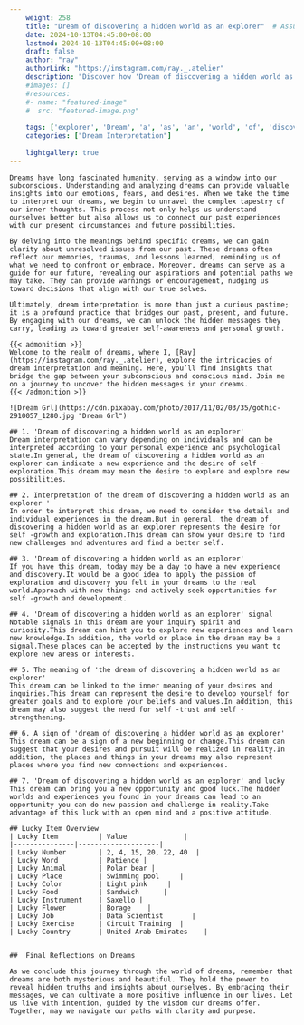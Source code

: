 ```yaml
---
    weight: 258
    title: "Dream of discovering a hidden world as an explorer"  # Assuming 'title' column exists
    date: 2024-10-13T04:45:00+08:00
    lastmod: 2024-10-13T04:45:00+08:00
    draft: false
    author: "ray"
    authorLink: "https://instagram.com/ray._.atelier"
    description: "Discover how 'Dream of discovering a hidden world as an explorer' can interpret your future and uncover its significant meanings in your life."
    #images: []
    #resources:
    #- name: "featured-image"
    #  src: "featured-image.png"
    
    tags: ['explorer', 'Dream', 'a', 'as', 'an', 'world', 'of', 'discovering', 'hidden']
    categories: ["Dream Interpretation"]
    
    lightgallery: true
---
```

    
    Dreams have long fascinated humanity, serving as a window into our subconscious. Understanding and analyzing dreams can provide valuable insights into our emotions, fears, and desires. When we take the time to interpret our dreams, we begin to unravel the complex tapestry of our inner thoughts. This process not only helps us understand ourselves better but also allows us to connect our past experiences with our present circumstances and future possibilities.
    
    By delving into the meanings behind specific dreams, we can gain clarity about unresolved issues from our past. These dreams often reflect our memories, traumas, and lessons learned, reminding us of what we need to confront or embrace. Moreover, dreams can serve as a guide for our future, revealing our aspirations and potential paths we may take. They can provide warnings or encouragement, nudging us toward decisions that align with our true selves.
    
    Ultimately, dream interpretation is more than just a curious pastime; it is a profound practice that bridges our past, present, and future. By engaging with our dreams, we can unlock the hidden messages they carry, leading us toward greater self-awareness and personal growth.
    
    {{< admonition >}}
    Welcome to the realm of dreams, where I, [Ray](https://instagram.com/ray._.atelier), explore the intricacies of dream interpretation and meaning. Here, you’ll find insights that bridge the gap between your subconscious and conscious mind. Join me on a journey to uncover the hidden messages in your dreams.
    {{< /admonition >}}
    
    ![Dream Grl](https://cdn.pixabay.com/photo/2017/11/02/03/35/gothic-2910057_1280.jpg "Dream Grl")
    
    ## 1. 'Dream of discovering a hidden world as an explorer'
    Dream interpretation can vary depending on individuals and can be interpreted according to your personal experience and psychological state.In general, the dream of discovering a hidden world as an explorer can indicate a new experience and the desire of self -exploration.This dream may mean the desire to explore and explore new possibilities.
    
    ## 2. Interpretation of the dream of discovering a hidden world as an explorer '
    In order to interpret this dream, we need to consider the details and individual experiences in the dream.But in general, the dream of discovering a hidden world as an explorer represents the desire for self -growth and exploration.This dream can show your desire to find new challenges and adventures and find a better self.
    
    ## 3. 'Dream of discovering a hidden world as an explorer'
    If you have this dream, today may be a day to have a new experience and discovery.It would be a good idea to apply the passion of exploration and discovery you felt in your dreams to the real world.Approach with new things and actively seek opportunities for self -growth and development.
    
    ## 4. 'Dream of discovering a hidden world as an explorer' signal
    Notable signals in this dream are your inquiry spirit and curiosity.This dream can hint you to explore new experiences and learn new knowledge.In addition, the world or place in the dream may be a signal.These places can be accepted by the instructions you want to explore new areas or interests.
    
    ## 5. The meaning of 'the dream of discovering a hidden world as an explorer'
    This dream can be linked to the inner meaning of your desires and inquiries.This dream can represent the desire to develop yourself for greater goals and to explore your beliefs and values.In addition, this dream may also suggest the need for self -trust and self -strengthening.
    
    ## 6. A sign of 'dream of discovering a hidden world as an explorer'
    This dream can be a sign of a new beginning or change.This dream can suggest that your desires and pursuit will be realized in reality.In addition, the places and things in your dreams may also represent places where you find new connections and experiences.
    
    ## 7. 'Dream of discovering a hidden world as an explorer' and lucky
    This dream can bring you a new opportunity and good luck.The hidden worlds and experiences you found in your dreams can lead to an opportunity you can do new passion and challenge in reality.Take advantage of this luck with an open mind and a positive attitude.
    
    ## Lucky Item Overview
    | Lucky Item          | Value              |
    |---------------|--------------------|
    | Lucky Number        | 2, 4, 15, 20, 22, 40  |
    | Lucky Word          | Patience |
    | Lucky Animal        | Polar bear |
    | Lucky Place         | Swimming pool     |
    | Lucky Color         | Light pink     |
    | Lucky Food          | Sandwich      |
    | Lucky Instrument    | Saxello |
    | Lucky Flower        | Borage    |
    | Lucky Job           | Data Scientist       |
    | Lucky Exercise      | Circuit Training  |
    | Lucky Country       | United Arab Emirates    |
    
    
    ##  Final Reflections on Dreams
    
    As we conclude this journey through the world of dreams, remember that dreams are both mysterious and beautiful. They hold the power to reveal hidden truths and insights about ourselves. By embracing their messages, we can cultivate a more positive influence in our lives. Let us live with intention, guided by the wisdom our dreams offer. Together, may we navigate our paths with clarity and purpose.
    